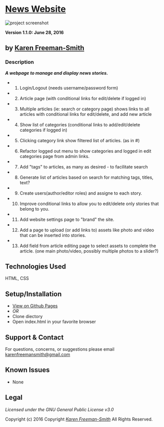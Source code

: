 # [News Website](http://karenfreemansmith.github.io/news)
![project screenshot](/img/screenshot.jpg)

__Version 1.1.0: June 28, 2016__
## by [Karen Freeman-Smith](http://karenfreemansmith.github.io)

### Description
__*A webpage to manage and display news stories.*__

* 1. Login/Logout (needs username/password form)
* 2. Article page (with conditional links for edit/delete if logged in)
* 3. Multiple articles (ie: search or category page) shows links to all articles with conditional links for edit/delete, and add new article
* 4. Show list of categories (conditional links to add/edit/delete categories if logged in)
* 5. Clicking category link show filtered list of articles. (as in #)
* 6. Refactor logged out menu to show categories and logged in edit categories page from admin links.
* 7. Add "tags" to articles, as many as desired - to facilitate search
* 8. Generate list of articles based on search for matching tags, titles, text?
* 9. Create users(author/editor roles) and assigne to each story.
* 10. Improve conditional links to allow you to edit/delete only stories that belong to you.
* 11. Add website settings page to "brand" the site.
* 12. Add a page to upload (or add links to) assets like photo and video that can be inserted into stories.
* 13. Add field from article editing page to select assets to complete the article. (one main photo/video, possibly multiple photos to a slider?)

## Technologies Used
HTML, CSS

## Setup/Installation
* [View on Github Pages](https://karenfreemansmith.github.io/EpicIntroWk1-PetWebsite)
* _OR_
* Clone diectory 
* Open index.html in your favorite browser

## Support & Contact
For questions, concerns, or suggestions please email karenfreemansmith@gmail.com

## Known Issues
* None

## Legal
*Licensed under the GNU General Public License v3.0*

Copyright (c) 2016 Copyright _[Karen Freeman-Smith](https://karenfreemansmith.github.io)_ All Rights Reserved.
